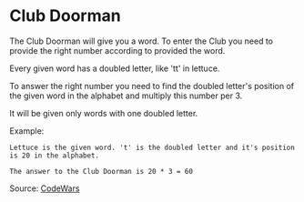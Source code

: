 # Club Doorman

The Club Doorman will give you a word. To enter the Club you need to provide the right number according to provided the word.

Every given word has a doubled letter, like 'tt' in lettuce.

To answer the right number you need to find the doubled letter's position of the given word in the alphabet and multiply this number per 3.

It will be given only words with one doubled letter.

Example:
```
Lettuce is the given word. 't' is the doubled letter and it's position is 20 in the alphabet.

The answer to the Club Doorman is 20 * 3 = 60
```

Source: [CodeWars](https://www.codewars.com/kata/5c563cb78dac1951c2d60f01)